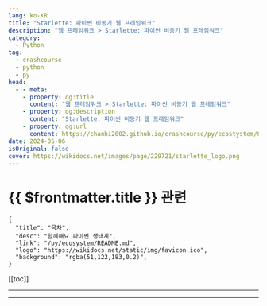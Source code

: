 ```yaml
---
lang: ko-KR
title: "Starlette: 파이썬 비동기 웹 프레임워크"
description: "웹 프레임워크 > Starlette: 파이썬 비동기 웹 프레임워크"
category:
  - Python
tag: 
  - crashcourse
  - python
  - py
head:
  - - meta:
    - property: og:title
      content: "웹 프레임워크 > Starlette: 파이썬 비동기 웹 프레임워크"
    - property: og:description
      content: "Starlette: 파이썬 비동기 웹 프레임워크"
    - property: og:url
      content: https://chanhi2002.github.io/crashcourse/py/ecostystem/06/web-framework/starlette.html
date: 2024-05-06
isOriginal: false
cover: https://wikidocs.net/images/page/229721/starlette_logo.png
---
```


# {{ $frontmatter.title }} 관련

```component VPCard
{
  "title": "목차",
  "desc": "함께해요 파이썬 생태계",
  "link": "/py/ecosystem/README.md",
  "logo": "https://wikidocs.net/static/img/favicon.ico",
  "background": "rgba(51,122,183,0.2)",
}
```

[[toc]]

---

<SiteInfo
  name="Starlette: 파이썬 비동기 웹 프레임워크 | WikiDocs"
  desc="함께해요 파이썬 생태계"
  url="https://wikidocs.net/229721"
  logo="https://wikidocs.net/static/img/favicon.ico"
  preview="https://wikidocs.net/images/page/229721/starlette_logo.png"/>

<!-- TODO: 작성 -->

---

<TagLinks />
